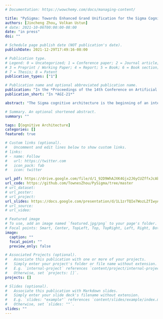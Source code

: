 ```yaml
---
# Documentation: https://wowchemy.com/docs/managing-content/

title: "PySigma: Towards Enhanced Grand Unification for the Sigma Cognitive Architecture"
authors: [Jincheng Zhou, Volkan Ustun]
# date: 2021-10-06T00:00:00-08:00
date: "in press"
doi: ""

# Schedule page publish date (NOT publication's date).
publishDate: 2021-12-29T17:49:16-08:00

# Publication type.
# Legend: 0 = Uncategorized; 1 = Conference paper; 2 = Journal article;
# 3 = Preprint / Working Paper; 4 = Report; 5 = Book; 6 = Book section;
# 7 = Thesis; 8 = Patent
publication_types: ["1"]

# Publication name and optional abbreviated publication name.
publication: "In the *Proceedings of the 14th Conference on Artificial General Intelligence*"
publication_short: "In *AGI-21*"

abstract: "The Sigma cognitive architecture is the beginning of an integrated computational model of intelligent behavior aimed at the grand goal of articial general intelligence (AGI). However, whereas it has been proven to be capable of modeling a wide range of intelligent behaviors, the existing implementation of Sigma has suered from several signicant limitations. The most prominent one is the inadequate support for inference and learning on continuous variables. In this article, we propose solutions for this limitation that should together enhance Sigma's level of grand unication; that is, its ability to span both traditional cognitive capabilities and key non-cognitive capabilities central to general intelligence, bridging the gap between symbolic, probabilistic, and neural processing. The resulting design changes converge on a more capable version of the architecture called PySigma. We demonstrate such capabilities of PySigma in neural probabilistic processing via deep generative models, specically variational autoencoders, as a concrete example."

# Summary. An optional shortened abstract.
summary: ""

tags: [Cognitive Architecture]
categories: []
featured: true

# Custom links (optional).
#   Uncomment and edit lines below to show custom links.
# links:
# - name: Follow
#   url: https://twitter.com
#   icon_pack: fab
#   icon: twitter

url_pdf: https://drive.google.com/file/d/1_92D9WhAJXK4Gjx2J6yCUZffxJcAblBl/view?usp=sharing
url_code: https://github.com/TownesZhou/PySigma/tree/master
# url_dataset:
# url_poster: 
# url_project:
url_slides: https://docs.google.com/presentation/d/1L1zrTQIe7WozLZfIwyA7cLeo_6mgKs3u2zKJF8liWVc/edit?usp=sharing
# url_source:
# url_video:

# Featured image
# To use, add an image named `featured.jpg/png` to your page's folder. 
# Focal points: Smart, Center, TopLeft, Top, TopRight, Left, Right, BottomLeft, Bottom, BottomRight.
image:
  caption: ""
  focal_point: ""
  preview_only: false

# Associated Projects (optional).
#   Associate this publication with one or more of your projects.
#   Simply enter your project's folder or file name without extension.
#   E.g. `internal-project` references `content/project/internal-project/index.md`.
#   Otherwise, set `projects: []`.
projects: []

# Slides (optional).
#   Associate this publication with Markdown slides.
#   Simply enter your slide deck's filename without extension.
#   E.g. `slides: "example"` references `content/slides/example/index.md`.
#   Otherwise, set `slides: ""`.
slides: ""
---
```

